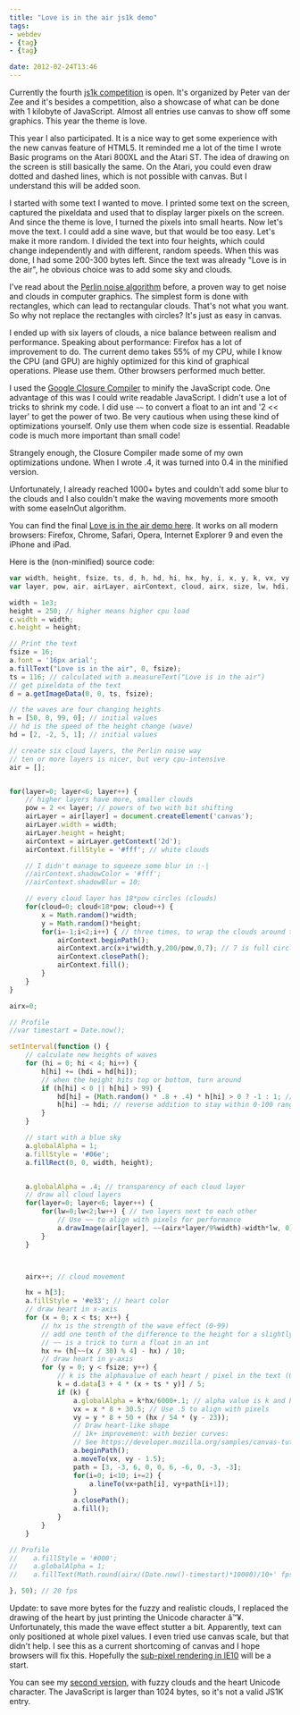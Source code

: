 ```yaml
---
title: "Love is in the air js1k demo"
tags:
- webdev
- {tag}
- {tag}

date: 2012-02-24T13:46
---
```


Currently the fourth [js1k competition](http://js1k.com/2012-love/) is open. It's organized by Peter van der Zee and it's besides a competition, also a showcase of what can be done with 1 kilobyte of JavaScript. Almost all entries use canvas to show off some graphics. This year the theme is love.

This year I also participated. It is a nice way to get some experience with the new canvas feature of HTML5. It reminded me a lot of the time I wrote Basic programs on the Atari 800XL and the Atari ST. The idea of drawing on the screen is still basically the same. On the Atari, you could even draw dotted and dashed lines, which is not possible with canvas. But I understand this will be added soon.

I started with some text I wanted to move. I printed some text on the screen, captured the pixeldata and used that to display larger pixels on the screen. And since the theme is love, I turned the pixels into small hearts. Now let's move the text. I could add a sine wave, but that would be too easy. Let's make it more random. I divided the text into four heights, which could change independently and with different, random speeds. When this was done, I had some 200-300 bytes left. Since the text was already "Love is in the air", he obvious choice was to add some sky and clouds.

I've read about the [Perlin noise algorithm](http://en.wikipedia.org/wiki/Perlin_noise) before, a proven way to get noise and clouds in computer graphics. The simplest form is done with rectangles, which can lead to rectangular clouds. That's not what you want. So why not replace the rectangles with circles? It's just as easy in canvas.

I ended up with six layers of clouds, a nice balance between realism and performance. Speaking about performance: Firefox has a lot of improvement to do. The current demo takes 55% of my CPU, while I know the CPU (and GPU) are highly optimized for this kind of graphical operations. Please use them. Other browsers performed much better.

I used the [Google Closure Compiler](/weblog/2010-8/Introduction_to_the_Google_Closure_Compiler.html) to minify the JavaScript code. One advantage of this was I could write readable JavaScript. I didn't use a lot of tricks to shrink my code. I did use `~~` to convert a float to an int and '2 << layer' to get the power of two. Be very cautious when using these kind of optimizations yourself. Only use them when code size is essential. Readable code is much more important than small code!

Strangely enough, the Closure Compiler made some of my own optimizations undone. When I wrote .4, it was turned into 0.4 in the minified version.

Unfortunately, I already reached 1000+ bytes and couldn't add some blur to the clouds and I also couldn't make the waving movements more smooth with some easeInOut algorithm.

You can find the final [Love is in the air demo here](http://js1k.com/2012-love/demo/1169). It works on all modern browsers: Firefox, Chrome, Safari, Opera, Internet Explorer 9 and even the iPhone and iPad.

Here is the (non-minified) source code:

~~~ javascript
var width, height, fsize, ts, d, h, hd, hi, hx, hy, i, x, y, k, vx, vy;
var layer, pow, air, airLayer, airContext, cloud, airx, size, lw, hdi, path;

width = 1e3;
height = 250; // higher means higher cpu load
c.width = width;
c.height = height;

// Print the text
fsize = 16;
a.font = '16px arial';
a.fillText("Love is in the air", 0, fsize);
ts = 116; // calculated with a.measureText("Love is in the air")
// get pixeldata of the text
d = a.getImageData(0, 0, ts, fsize);

// the waves are four changing heights
h = [50, 0, 99, 0]; // initial values
// hd is the speed of the height change (wave)
hd = [2, -2, 5, 1]; // initial values

// create six cloud layers, the Perlin noise way
// ten or more layers is nicer, but very cpu-intensive
air = [];


for(layer=0; layer<6; layer++) {
    // higher layers have more, smaller clouds
    pow = 2 << layer; // powers of two with bit shifting
    airLayer = air[layer] = document.createElement('canvas');
    airLayer.width = width;
    airLayer.height = height;
    airContext = airLayer.getContext('2d');
    airContext.fillStyle = '#fff'; // white clouds

	// I didn't manage to squeeze some blur in :-|
    //airContext.shadowColor = '#fff';
    //airContext.shadowBlur = 10;

    // every cloud layer has 18*pow circles (clouds)
    for(cloud=0; cloud<18*pow; cloud++) {
        x = Math.random()*width;
        y = Math.random()*height;
        for(i=-1;i<2;i++) { // three times, to wrap the clouds around the edges on the sides
            airContext.beginPath();
            airContext.arc(x+i*width,y,200/pow,0,7); // 7 is full circle Math.ceil(2*Math.PI)
            airContext.closePath();
            airContext.fill();
        }
    }
}

airx=0;

// Profile
//var timestart = Date.now();

setInterval(function () {
    // calculate new heights of waves
    for (hi = 0; hi < 4; hi++) {
        h[hi] += (hdi = hd[hi]);
        // when the height hits top or bottom, turn around
        if (h[hi] < 0 || h[hi] > 99) {
            hd[hi] = (Math.random() * .8 + .4) * h[hi] > 0 ? -1 : 1; // speed of wave effect
            h[hi] -= hdi; // reverse addition to stay within 0-100 range
        }
    }

    // start with a blue sky
    a.globalAlpha = 1;
    a.fillStyle = '#06e';
    a.fillRect(0, 0, width, height);


    a.globalAlpha = .4; // transparency of each cloud layer
    // draw all cloud layers
    for(layer=0; layer<6; layer++) {
        for(lw=0;lw<2;lw++) { // two layers next to each other
            // Use ~~ to align with pixels for performance
            a.drawImage(air[layer], ~~(airx*layer/9%width)-width*lw, 0);
        }
    }



    airx++; // cloud movement

    hx = h[3];
    a.fillStyle = '#e33'; // heart color
    // draw heart in x-axis
    for (x = 0; x < ts; x++) {
        // hx is the strength of the wave effect (0-99)
        // add one tenth of the difference to the height for a slightly smoother effect
        // ~~ is a trick to turn a float in an int
        hx += (h[~~(x / 30) % 4] - hx) / 10;
        // draw heart in y-axis
        for (y = 0; y < fsize; y++) {
            // k is the alphavalue of each heart / pixel in the text (0-50)
            k = d.data[3 + 4 * (x + ts * y)] / 5;
            if (k) {
                a.globalAlpha = k*hx/6000+.1; // alpha value is k and hx combined
                vx = x * 8 + 30.5; // Use .5 to align with pixels
                vy = y * 8 + 50 + (hx / 54 * (y - 23));
                // Draw heart-like shape
                // 1k+ improvement: with bezier curves:
                // See https://developer.mozilla.org/samples/canvas-tutorial/2_6_canvas_beziercurveto.html
                a.beginPath();
                a.moveTo(vx, vy - 1.5);
                path = [3, -3, 6, 0, 0, 6, -6, 0, -3, -3];
                for(i=0; i<10; i+=2) {
                    a.lineTo(vx+path[i], vy+path[i+1]);
                }
                a.closePath();
                a.fill();
            }
        }
    }

// Profile
//    a.fillStyle = '#000';
//    a.globalAlpha = 1;
//    a.fillText(Math.round(airx/(Date.now()-timestart)*10000)/10+' fps', 0, fsize);

}, 50); // 20 fps

~~~

Update: to save more bytes for the fuzzy and realistic clouds, I replaced the drawing of the heart by just printing the Unicode character â™¥. Unfortunately, this made the wave effect stutter a bit. Apparently, text can only positioned at whole pixel values. I even tried use canvas scale, but that didn't help. I see this as a current shortcoming of canvas and I hope browsers will fix this. Hopefully the [sub-pixel rendering in IE10](https://blogs.msdn.com/b/ie/archive/2012/02/17/sub-pixel-rendering-and-the-css-object-model.aspx) will be a start.

You can see my [second version](/weblog/2012-2/js1k/shim2.html), with fuzzy clouds and the heart Unicode character. The JavaScript is larger than 1024 bytes, so it's not a valid JS1K entry.

